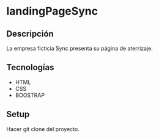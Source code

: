 # landingPageSync

## Descripción
La empresa ficticia Sync presenta su página de aterrizaje.

## Tecnologías
- HTML
- CSS
- BOOSTRAP

## Setup
Hacer git clone del proyecto.
